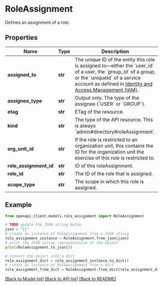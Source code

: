 # RoleAssignment

Defines an assignment of a role.

## Properties

Name | Type | Description | Notes
------------ | ------------- | ------------- | -------------
**assigned_to** | **str** | The unique ID of the entity this role is assigned to—either the &#x60;user_id&#x60; of a user, the &#x60;group_id&#x60; of a group, or the &#x60;uniqueId&#x60; of a service account as defined in [Identity and Access Management (IAM)](https://cloud.google.com/iam/docs/reference/rest/v1/projects.serviceAccounts). | [optional] 
**assignee_type** | **str** | Output only. The type of the assignee (&#x60;USER&#x60; or &#x60;GROUP&#x60;). | [optional] [readonly] 
**etag** | **str** | ETag of the resource. | [optional] 
**kind** | **str** | The type of the API resource. This is always &#x60;admin#directory#roleAssignment&#x60;. | [optional] [default to 'admin#directory#roleAssignment']
**org_unit_id** | **str** | If the role is restricted to an organization unit, this contains the ID for the organization unit the exercise of this role is restricted to. | [optional] 
**role_assignment_id** | **str** | ID of this roleAssignment. | [optional] 
**role_id** | **str** | The ID of the role that is assigned. | [optional] 
**scope_type** | **str** | The scope in which this role is assigned. | [optional] 

## Example

```python
from openapi_client.models.role_assignment import RoleAssignment

# TODO update the JSON string below
json = "{}"
# create an instance of RoleAssignment from a JSON string
role_assignment_instance = RoleAssignment.from_json(json)
# print the JSON string representation of the object
print(RoleAssignment.to_json())

# convert the object into a dict
role_assignment_dict = role_assignment_instance.to_dict()
# create an instance of RoleAssignment from a dict
role_assignment_from_dict = RoleAssignment.from_dict(role_assignment_dict)
```
[[Back to Model list]](../README.md#documentation-for-models) [[Back to API list]](../README.md#documentation-for-api-endpoints) [[Back to README]](../README.md)


